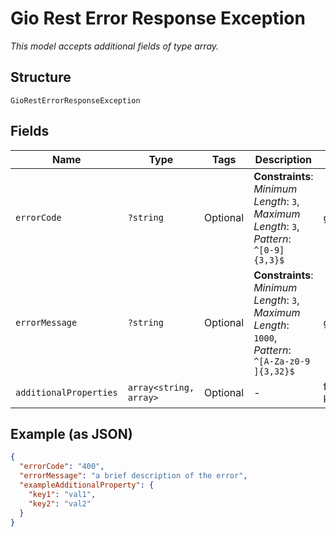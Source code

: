 
# Gio Rest Error Response Exception

*This model accepts additional fields of type array.*

## Structure

`GioRestErrorResponseException`

## Fields

| Name | Type | Tags | Description | Getter | Setter |
|  --- | --- | --- | --- | --- | --- |
| `errorCode` | `?string` | Optional | **Constraints**: *Minimum Length*: `3`, *Maximum Length*: `3`, *Pattern*: `^[0-9]{3,3}$` | getErrorCode(): ?string | setErrorCode(?string errorCode): void |
| `errorMessage` | `?string` | Optional | **Constraints**: *Minimum Length*: `3`, *Maximum Length*: `1000`, *Pattern*: `^[A-Za-z0-9 ]{3,32}$` | getErrorMessage(): ?string | setErrorMessage(?string errorMessage): void |
| `additionalProperties` | `array<string, array>` | Optional | - | findAdditionalProperty(string key): array | additionalProperty(string key, array value): void |

## Example (as JSON)

```json
{
  "errorCode": "400",
  "errorMessage": "a brief description of the error",
  "exampleAdditionalProperty": {
    "key1": "val1",
    "key2": "val2"
  }
}
```

